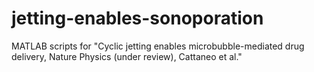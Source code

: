 # jetting-enables-sonoporation
MATLAB scripts for "Cyclic jetting enables microbubble-mediated drug delivery, Nature Physics (under review), Cattaneo et al."
